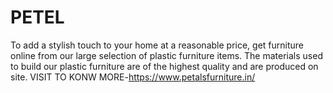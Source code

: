 # PETEL
To add a stylish touch to your home at a reasonable price, get furniture online from our large selection of plastic furniture items. The materials used to build our plastic furniture are of the highest quality and are produced on site. 
VISIT TO KONW MORE-https://www.petalsfurniture.in/
